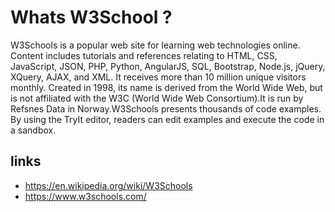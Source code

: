 # Whats W3School ? 
W3Schools is a popular web site for learning web technologies online. Content includes tutorials and references relating to HTML, CSS, JavaScript, JSON, PHP, Python, AngularJS, SQL, Bootstrap, Node.js, jQuery, XQuery, AJAX, and XML. It receives more than 10 million unique visitors monthly.
Created in 1998, its name is derived from the World Wide Web, but is not affiliated with the W3C (World Wide Web Consortium).It is run by Refsnes Data in Norway.W3Schools presents thousands of code examples. By using the TryIt editor, readers can edit examples and execute the code in a sandbox.

## links
- https://en.wikipedia.org/wiki/W3Schools
- https://www.w3schools.com/
